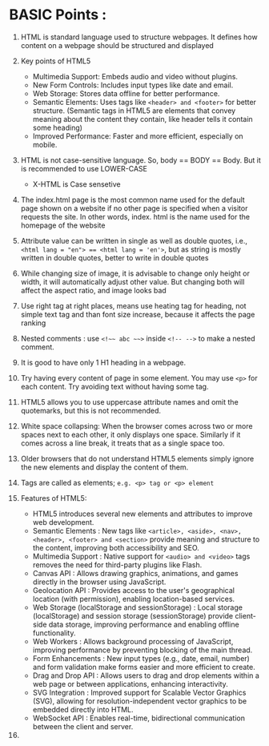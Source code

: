 # BASIC Points :

1.  HTML is standard language used to structure webpages. It defines how content on a webpage should be structured and displayed
2.  Key points of HTML5
    -   Multimedia Support: Embeds audio and video without plugins.
    -   New Form Controls: Includes input types like date and email.
    -   Web Storage: Stores data offline for better performance.
    -   Semantic Elements: Uses tags like `<header> and <footer>` for better structure. (Semantic tags in HTML5 are elements that convey meaning about the content they contain, like header tells it contain some heading)
    -   Improved Performance: Faster and more efficient, especially on mobile.
3.  HTML is not case-sensitive language. So, body == BODY == Body. But it is recommended to use LOWER-CASE
    -   X-HTML is Case sensetive
4.  The index.html page is the most common name used for the default page shown on a website if no other page is specified when a visitor requests the site. In other words, index. html is the name used for the homepage of the website
5.  Attribute value can be written in single as well as double quotes, i.e., `<html lang = "en"> == <html lang = 'en'>`, but as string is mostly written in double quotes, better to write in double quotes
6.  While changing size of image, it is advisable to change only height or width, it will automatically adjust other value. But changing both will affect the aspect ratio, and image looks bad
7.  Use right tag at right places, means use heating tag for heading, not simple text tag and than font size increase, because it affects the page ranking
8.  Nested comments : use `<!~~ abc ~~>` inside `<!-- -->` to make a nested comment.
9.  It is good to have only 1 H1 heading in a webpage.
10. Try having every content of page in some element. You may use `<p>` for each content. Try avoiding text without having some tag.

11. HTML5 allows you to use uppercase attribute names and omit the quotemarks, but this is not recommended.
12. White space collapsing: When the browser comes across two or more spaces next to each other, it only displays one space. Similarly if it comes across a line break, it treats that as a single space too.
13. Older browsers that do not understand HTML5 elements simply ignore the new elements and display the content of them.
14. Tags are called as elements; `e.g. <p> tag or <p> element`

15. Features of HTML5:

    -   HTML5 introduces several new elements and attributes to improve web development.
    -   Semantic Elements : New tags like `<article>, <aside>, <nav>, <header>, <footer> and <section>` provide meaning and structure to the content, improving both accessibility and SEO.
    -   Multimedia Support : Native support for `<audio> and <video>` tags removes the need for third-party plugins like Flash.
    -   Canvas API : Allows drawing graphics, animations, and games directly in the browser using JavaScript.
    -   Geolocation API : Provides access to the user's geographical location (with permission), enabling location-based services.
    -   Web Storage (localStorage and sessionStorage) : Local storage (localStorage) and session storage (sessionStorage) provide client-side data storage, improving performance and enabling offline functionality.
    -   Web Workers : Allows background processing of JavaScript, improving performance by preventing blocking of the main thread.
    -   Form Enhancements : New input types (e.g., date, email, number) and form validation make forms easier and more efficient to create.
    -   Drag and Drop API : Allows users to drag and drop elements within a web page or between applications, enhancing interactivity.
    -   SVG Integration : Improved support for Scalable Vector Graphics (SVG), allowing for resolution-independent vector graphics to be embedded directly into HTML.
    -   WebSocket API : Enables real-time, bidirectional communication between the client and server.

16.
